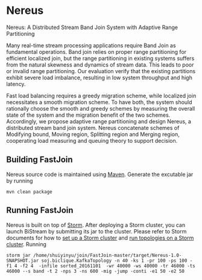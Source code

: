 # Nereus

Nereus: A Distributed Stream Band Join System with Adaptive Range Partitioning

Many real-time stream processing applications require Band Join as fundamental operations. Band join relies on proper range partitioning for efficient localized join, but the range partitioning in existing systems suffers from the natural skewness and dynamics of stream data. This leads to poor or invalid range partitioning. Our evaluation verify that the existing partitions exhibit severe load imbalance, resulting in low system throughput and high latency. 

Fast load balancing requires a greedy migration scheme, while localized join necessitates a smooth migration scheme. To have both, the system should rationally choose the smooth and greedy schemes by measuring the overall state of the system and the migration benefit of the two schemes. Accordingly, we propose adaptive range partitioning and design Nereus, a distributed stream band join system. Nereus concatenate schemes of Modifying bound, Moving region, Splitting region and Merging region, cooperating load measuring and queuing theory to support decision.

## Building FastJoin

Nereus source code is maintained using [Maven](http://maven.apache.org/). Generate the excutable jar by running

    mvn clean package

## Running FastJoin

Nereus is built on top of [Storm](https://storm.apache.org/). After deploying a Storm cluster, you can launch BiStream by submitting its jar to the cluster. Please refer to Storm documents for how to [set up a Storm cluster](https://storm.apache.org/documentation/Setting-up-a-Storm-cluster.html) and [run topologies on a Storm cluster](https://storm.apache.org/documentation/Running-topologies-on-a-production-cluster.html).
Running 

    storm jar /home/shuiyinyu/join/FastJoin-master/target/Nereus-1.0-SNAPSHOT.jar soj.biclique.KafkaTopology -n 40 -ks 1 -pr 100 -ps 100 -f1 4 -f2 4  -infile sorted_20161101  -wr 40000 -ws 40000 -tr 46000 -ts 46000 --s band -t 2 -nps 3 -ns 600 -mig -jump -conti -e1 50 -e2 50   
